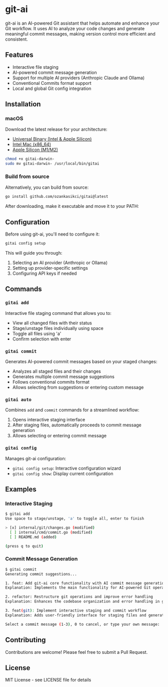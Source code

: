 # git-ai

git-ai is an AI-powered Git assistant that helps automate and enhance your Git workflow. It uses AI to analyze your code changes and generate meaningful commit messages, making version control more efficient and consistent.

## Features

- Interactive file staging
- AI-powered commit message generation
- Support for multiple AI providers (Anthropic Claude and Ollama)
- Conventional Commits format support
- Local and global Git config integration

## Installation

### macOS

Download the latest release for your architecture:

- [Universal Binary (Intel & Apple Silicon)](https://github.com/ozankasikci/gitai/releases/latest/download/gitai-darwin-universal)
- [Intel Mac (x86_64)](https://github.com/ozankasikci/gitai/releases/latest/download/gitai-darwin-amd64)
- [Apple Silicon (M1/M2)](https://github.com/ozankasikci/gitai/releases/latest/download/gitai-darwin-arm64)

```bash
chmod +x gitai-darwin-
sudo mv gitai-darwin- /usr/local/bin/gitai
```

### Build from source

Alternatively, you can build from source:

```bash
go install github.com/ozankasikci/gitai@latest
```

After downloading, make it executable and move it to your PATH:

## Configuration

Before using git-ai, you'll need to configure it:

```bash
gitai config setup
```

This will guide you through:
1. Selecting an AI provider (Anthropic or Ollama)
2. Setting up provider-specific settings
3. Configuring API keys if needed

## Commands

### `gitai add`

Interactive file staging command that allows you to:
- View all changed files with their status
- Stage/unstage files individually using space
- Toggle all files using 'a'
- Confirm selection with enter

### `gitai commit`

Generates AI-powered commit messages based on your staged changes:
- Analyzes all staged files and their changes
- Generates multiple commit message suggestions
- Follows conventional commits format
- Allows selecting from suggestions or entering custom message

### `gitai auto`

Combines `add` and `commit` commands for a streamlined workflow:
1. Opens interactive staging interface
2. After staging files, automatically proceeds to commit message generation
3. Allows selecting or entering commit message

### `gitai config`

Manages git-ai configuration:
- `gitai config setup`: Interactive configuration wizard
- `gitai config show`: Display current configuration

## Examples

### Interactive Staging

```bash
$ gitai add
Use space to stage/unstage, 'a' to toggle all, enter to finish

> [x] internal/git/changes.go (modified)
  [ ] internal/cmd/commit.go (modified)
  [ ] README.md (added)

(press q to quit)
```

### Commit Message Generation

```bash
$ gitai commit
Generating commit suggestions...

1. feat: Add git-ai core functionality with AI commit message generation
Explanation: Implements the main functionality for AI-powered Git operations including file staging and commit message generation

2. refactor: Restructure git operations and improve error handling
Explanation: Enhances the codebase organization and error handling in git operations

3. feat(git): Implement interactive staging and commit workflow
Explanation: Adds user-friendly interface for staging files and generating commit messages

Select a commit message (1-3), 0 to cancel, or type your own message:
```

## Contributing

Contributions are welcome! Please feel free to submit a Pull Request.

## License

MIT License - see LICENSE file for details
